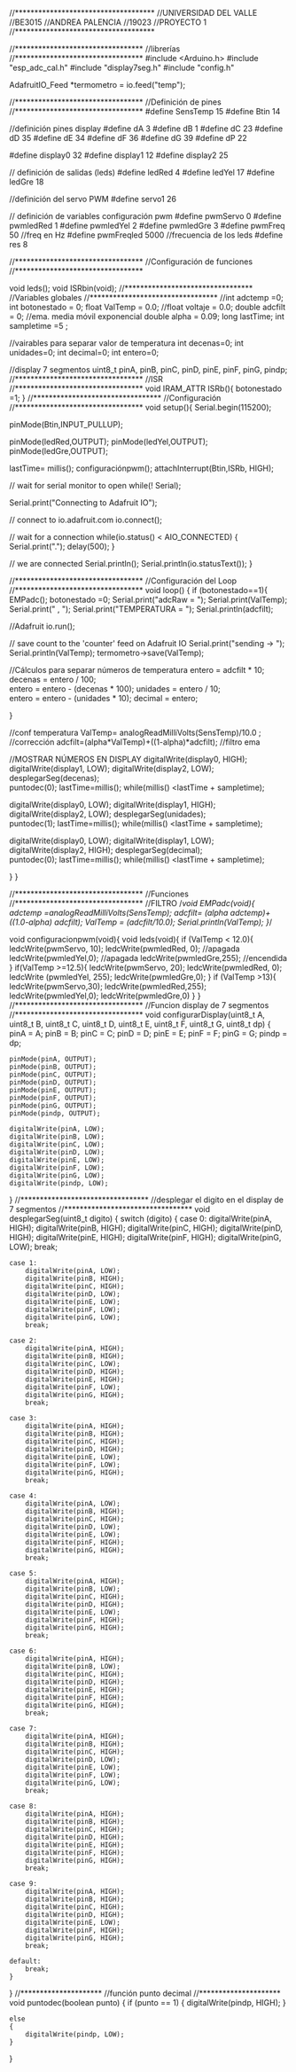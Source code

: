 //************************************
//UNIVERSIDAD DEL VALLE 
//BE3015
//ANDREA PALENCIA 
//19023
//PROYECTO 1
//************************************

//*********************************
//librerías
//*********************************
#include <Arduino.h>
#include "esp_adc_cal.h"
#include "display7seg.h"
#include "config.h"

AdafruitIO_Feed *termometro = io.feed("temp");

//*********************************
//Definición de pines 
//*********************************
#define SensTemp 15
#define Btin  14

//definición pines display 
#define dA 3
#define dB 1
#define dC 23
#define dD 35
#define dE 34
#define dF 36
#define dG 39
#define dP 22

#define display0 32
#define display1 12
#define display2 25

// definición de salidas (leds) 
#define ledRed 4
#define ledYel 17
#define ledGre 18

//definición del servo PWM
#define servo1  26

// definición de variables configuración pwm 
#define pwmServo 0
#define pwmledRed 1
#define pwmledYel 2
#define pwmledGre  3
#define pwmFreq 50  //freq en Hz 
#define pwmFreqled 5000 //frecuencia de los leds
#define res 8

//*********************************
//Configuración de funciones
//*********************************

void leds(); 
void ISRbin(void);
//*********************************
//Variables globales 
//*********************************
//int adctemp =0; 
int botonestado = 0;
float ValTemp = 0.0; 
//float voltaje = 0.0;
double adcfilt = 0; //ema. media móvil exponencial
double alpha = 0.09; 
long lastTime; 
int sampletime =5 ;

//vairables para separar valor de temperatura
int decenas=0;
int unidades=0;
int decimal=0;
int entero=0;

//display 7 segmentos 
uint8_t pinA, pinB, pinC, pinD, pinE, pinF, pinG, pindp;
//*********************************
//ISR
//*********************************
void IRAM_ATTR ISRb(){
  botonestado =1; 
}
//*********************************
//Configuración 
//*********************************
void setup(){
  Serial.begin(115200);

  pinMode(Btin,INPUT_PULLUP);

  pinMode(ledRed,OUTPUT);
  pinMode(ledYel,OUTPUT);
  pinMode(ledGre,OUTPUT);

  lastTime= millis();
  configuraciónpwm();
  attachInterrupt(Btin,ISRb, HIGH); 

  // wait for serial monitor to open
  while(! Serial);

  Serial.print("Connecting to Adafruit IO");

  // connect to io.adafruit.com
  io.connect();

  // wait for a connection
  while(io.status() < AIO_CONNECTED) {
    Serial.print(".");
    delay(500);
  }

  // we are connected
  Serial.println();
  Serial.println(io.statusText()); 
}

//*********************************
//Configuración del Loop 
//*********************************
void loop() {
  if (botonestado==1){
    EMPadc();
    botonestado =0;
  Serial.print("adcRaw = ");
  Serial.print(ValTemp);
  Serial.print(" , ");
  Serial.print("TEMPERATURA = ");
  Serial.println(adcfilt);

//Adafruit 
    io.run();

  // save count to the 'counter' feed on Adafruit IO
  Serial.print("sending -> ");
  Serial.println(ValTemp);
  termometro->save(ValTemp);

  //Cálculos para separar números de temperatura
  entero = adcfilt * 10;    
  decenas = entero / 100;          
  entero = entero - (decenas * 100); 
  unidades = entero / 10;          
  entero = entero - (unidades * 10); 
  decimal = entero;       

  }  

//conf temperatura
ValTemp= analogReadMilliVolts(SensTemp)/10.0 ; //corrección
adcfilt=(alpha*ValTemp)+((1-alpha)*adcfilt); //filtro ema

//MOSTRAR NÚMEROS EN DISPLAY
  digitalWrite(display0, HIGH);
  digitalWrite(display1, LOW);
  digitalWrite(display2, LOW);
  desplegarSeg(decenas);  
  puntodec(0);
  lastTime=millis();
  while(millis()  <lastTime + sampletime);

  digitalWrite(display0, LOW);
  digitalWrite(display1, HIGH);
  digitalWrite(display2, LOW);
  desplegarSeg(unidades);  
  puntodec(1);
  lastTime=millis();
  while(millis()  <lastTime + sampletime);

  digitalWrite(display0, LOW);
  digitalWrite(display1, LOW);
  digitalWrite(display2, HIGH);
  desplegarSeg(decimal);  
  puntodec(0);
  lastTime=millis();
  while(millis()  <lastTime + sampletime);

}
}

  
//*********************************
//Funciones 
//*********************************
//FILTRO 
/*void EMPadc(void){
  adctemp =analogReadMilliVolts(SensTemp);
  adcfilt= (alpha *adctemp)+ ((1.0-alpha)* adcfilt);
  ValTemp = (adcfilt/10.0);
  Serial.println(ValTemp);
}*/ 

void configuracionpwm(void){
  void leds(void){
    if (ValTemp < 12.0){
      ledcWrite(pwmServo, 10);
      ledcWrite(pwmledRed, 0); //apagada
      ledcWrite(pwmledYel,0); //apagada
      ledcWrite(pwmledGre,255); //encendida
    }
    if(ValTemp >=12.5){
      ledcWrite(pwmServo, 20);
      ledcWrite(pwmledRed, 0);
      ledcWrite (pwmledYel, 255);
      ledcWrite(pwmledGre,0);
    }
    if (ValTemp >13){
      ledcWrite(pwmServo,30);
      ledcWrite(pwmledRed,255);
      ledcWrite(pwmledYel,0);
      ledcWrite(pwmledGre,0)
    }
  }
  //*********************************
//Funcion  display de 7 segmentos
//*********************************
void configurarDisplay(uint8_t A, uint8_t B, uint8_t C, uint8_t D, uint8_t E, uint8_t F, uint8_t G, uint8_t dp)
{
    pinA = A;
    pinB = B;
    pinC = C;
    pinD = D;
    pinE = E;
    pinF = F;
    pinG = G;
    pindp = dp;

    pinMode(pinA, OUTPUT);
    pinMode(pinB, OUTPUT);
    pinMode(pinC, OUTPUT);
    pinMode(pinD, OUTPUT);
    pinMode(pinE, OUTPUT);
    pinMode(pinF, OUTPUT);
    pinMode(pinG, OUTPUT);
    pinMode(pindp, OUTPUT);

    digitalWrite(pinA, LOW);
    digitalWrite(pinB, LOW);
    digitalWrite(pinC, LOW);
    digitalWrite(pinD, LOW);
    digitalWrite(pinE, LOW);
    digitalWrite(pinF, LOW);
    digitalWrite(pinG, LOW);
    digitalWrite(pindp, LOW);
}
//*********************************
//desplegar el digito en el display de 7 segmentos
//*********************************
void desplegarSeg(uint8_t digito)
{
    switch (digito)
    {
    case 0:
        digitalWrite(pinA, HIGH);
        digitalWrite(pinB, HIGH);
        digitalWrite(pinC, HIGH);
        digitalWrite(pinD, HIGH);
        digitalWrite(pinE, HIGH);
        digitalWrite(pinF, HIGH);
        digitalWrite(pinG, LOW);
        break;

    case 1:
        digitalWrite(pinA, LOW);
        digitalWrite(pinB, HIGH);
        digitalWrite(pinC, HIGH);
        digitalWrite(pinD, LOW);
        digitalWrite(pinE, LOW);
        digitalWrite(pinF, LOW);
        digitalWrite(pinG, LOW);
        break;

    case 2:
        digitalWrite(pinA, HIGH);
        digitalWrite(pinB, HIGH);
        digitalWrite(pinC, LOW);
        digitalWrite(pinD, HIGH);
        digitalWrite(pinE, HIGH);
        digitalWrite(pinF, LOW);
        digitalWrite(pinG, HIGH);
        break;

    case 3:
        digitalWrite(pinA, HIGH);
        digitalWrite(pinB, HIGH);
        digitalWrite(pinC, HIGH);
        digitalWrite(pinD, HIGH);
        digitalWrite(pinE, LOW);
        digitalWrite(pinF, LOW);
        digitalWrite(pinG, HIGH);
        break;

    case 4:
        digitalWrite(pinA, LOW);
        digitalWrite(pinB, HIGH);
        digitalWrite(pinC, HIGH);
        digitalWrite(pinD, LOW);
        digitalWrite(pinE, LOW);
        digitalWrite(pinF, HIGH);
        digitalWrite(pinG, HIGH);
        break;

    case 5:
        digitalWrite(pinA, HIGH);
        digitalWrite(pinB, LOW);
        digitalWrite(pinC, HIGH);
        digitalWrite(pinD, HIGH);
        digitalWrite(pinE, LOW);
        digitalWrite(pinF, HIGH); 
        digitalWrite(pinG, HIGH); 
        break;

    case 6:
        digitalWrite(pinA, HIGH);
        digitalWrite(pinB, LOW);
        digitalWrite(pinC, HIGH);
        digitalWrite(pinD, HIGH);
        digitalWrite(pinE, HIGH);
        digitalWrite(pinF, HIGH);
        digitalWrite(pinG, HIGH);
        break;

    case 7:
        digitalWrite(pinA, HIGH);
        digitalWrite(pinB, HIGH);
        digitalWrite(pinC, HIGH);
        digitalWrite(pinD, LOW);
        digitalWrite(pinE, LOW);
        digitalWrite(pinF, LOW);
        digitalWrite(pinG, LOW);
        break;

    case 8:
        digitalWrite(pinA, HIGH);
        digitalWrite(pinB, HIGH);
        digitalWrite(pinC, HIGH);
        digitalWrite(pinD, HIGH);
        digitalWrite(pinE, HIGH);
        digitalWrite(pinF, HIGH);
        digitalWrite(pinG, HIGH);
        break;

    case 9:
        digitalWrite(pinA, HIGH);
        digitalWrite(pinB, HIGH);
        digitalWrite(pinC, HIGH);
        digitalWrite(pinD, HIGH);
        digitalWrite(pinE, LOW);
        digitalWrite(pinF, HIGH);
        digitalWrite(pinG, HIGH);
        break;

    default:
        break;
    }
}
//*********************
//función punto decimal 
//*********************
void puntodec(boolean punto)
{
    if (punto == 1)
    {
        digitalWrite(pindp, HIGH);
    }

    else
    {
        digitalWrite(pindp, LOW);
    }
}
